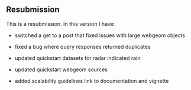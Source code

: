 ## Resubmission
This is a resubmission. In this version I have:

* switched a get to a post that fixed issues with large webgeom objects

* fixed a bug where query responses returned duplicates

* updated quickstart datasets for radar indicated rain

* updated quickstart webgeom sources

* added scalability guidelines link to documentation and vignette


